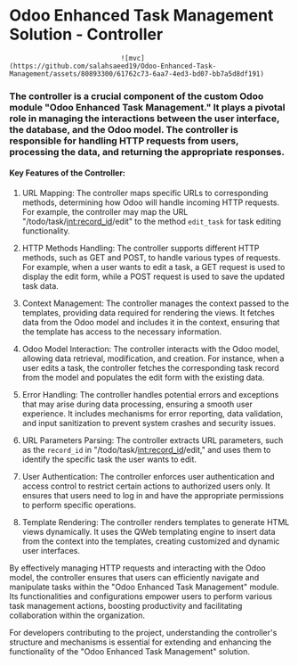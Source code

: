 # Odoo Enhanced Task Management Solution - Controller

                                ![mvc](https://github.com/salahsaeed19/Odoo-Enhanced-Task-Management/assets/80893300/61762c73-6aa7-4ed3-bd07-bb7a5d8df191)


### The controller is a crucial component of the custom Odoo module "Odoo Enhanced Task Management." It plays a pivotal role in managing the interactions between the user interface, the database, and the Odoo model. The controller is responsible for handling HTTP requests from users, processing the data, and returning the appropriate responses.

#### Key Features of the Controller:

1. URL Mapping: The controller maps specific URLs to corresponding methods, determining how Odoo will handle incoming HTTP requests. For example, the controller may map the URL "/todo/task/<int:record_id>/edit" to the method `edit_task` for task editing functionality.

2. HTTP Methods Handling: The controller supports different HTTP methods, such as GET and POST, to handle various types of requests. For example, when a user wants to edit a task, a GET request is used to display the edit form, while a POST request is used to save the updated task data.

3. Context Management: The controller manages the context passed to the templates, providing data required for rendering the views. It fetches data from the Odoo model and includes it in the context, ensuring that the template has access to the necessary information.

4. Odoo Model Interaction: The controller interacts with the Odoo model, allowing data retrieval, modification, and creation. For instance, when a user edits a task, the controller fetches the corresponding task record from the model and populates the edit form with the existing data.

5. Error Handling: The controller handles potential errors and exceptions that may arise during data processing, ensuring a smooth user experience. It includes mechanisms for error reporting, data validation, and input sanitization to prevent system crashes and security issues.

6. URL Parameters Parsing: The controller extracts URL parameters, such as the `record_id` in "/todo/task/<int:record_id>/edit," and uses them to identify the specific task the user wants to edit.

7. User Authentication: The controller enforces user authentication and access control to restrict certain actions to authorized users only. It ensures that users need to log in and have the appropriate permissions to perform specific operations.

8. Template Rendering: The controller renders templates to generate HTML views dynamically. It uses the QWeb templating engine to insert data from the context into the templates, creating customized and dynamic user interfaces.

By effectively managing HTTP requests and interacting with the Odoo model, the controller ensures that users can efficiently navigate and manipulate tasks within the "Odoo Enhanced Task Management" module. Its functionalities and configurations empower users to perform various task management actions, boosting productivity and facilitating collaboration within the organization.

For developers contributing to the project, understanding the controller's structure and mechanisms is essential for extending and enhancing the functionality of the "Odoo Enhanced Task Management" solution.
